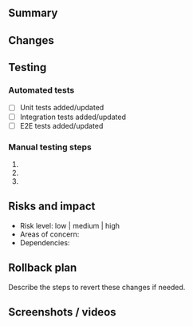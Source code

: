 ## Summary

<!-- Briefly describe what this pull request does in 1-3 sentences. -->

## Changes

<!-- Outline specific changes made in this PR. -->

## Testing

### Automated tests

- [ ] Unit tests added/updated
- [ ] Integration tests added/updated
- [ ] E2E tests added/updated

### Manual testing steps

1.
2.
3.

## Risks and impact

- Risk level: low | medium | high
- Areas of concern:
- Dependencies:

## Rollback plan

Describe the steps to revert these changes if needed.

## Screenshots / videos
